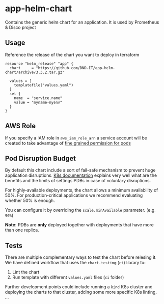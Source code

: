 # app-helm-chart

Contains the generic helm chart for an application. It is used by Prometheus & Disco project

## Usage

Reference the release of the chart you want to deploy in terraform

```hcl
resource "helm_release" "app" {
  chart     = "https://github.com/DND-IT/app-helm-chart/archive/3.3.2.tar.gz"
  
  values = [
    templatefile("values.yaml")
  ]
  set {
    name  = "service.name"
    value = "myname-myenv"
  }
}
```

## AWS Role

If you specify a IAM role in `aws_iam_role_arn` a service account will be created to take advantage of [fine grained permission for pods](https://aws.amazon.com/blogs/opensource/introducing-fine-grained-iam-roles-service-accounts/)

## Pod Disruption Budget

By default this chart include a sort of fail-safe mechanism to prevent huge application disruptions. [K8s documentation](https://kubernetes.io/docs/concepts/workloads/pods/disruptions/) explains very well what are the benefits and the limits of settings PDBs in case of voluntary disruptions.

For highly-available deployments, the chart allows a minimum availability of 50%. For production-critical applications we recommend evaluating whether 50% is enough.

You can configure it by overriding the `scale.minAvailable` parameter. (e.g. `90%`)

**Note:** PDBs are **only** deployed together with deployments that have more than one replica.

## Tests

There are multiple complementary ways to test the chart before relesing it. We have defined workflow that uses the `chart-testing` (`ct`) library to:

1. Lint the chart
1. Run template with different `values.yaml` files (`ci` folder)

Further development points could include running a `kind` K8s cluster and deploying the charts to that cluster, adding some more specific K8s linting, ...
